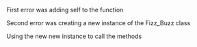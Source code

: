 First error was adding self to the function

Second error was creating a new instance of the Fizz_Buzz class

Using the new new instance to call the methods
